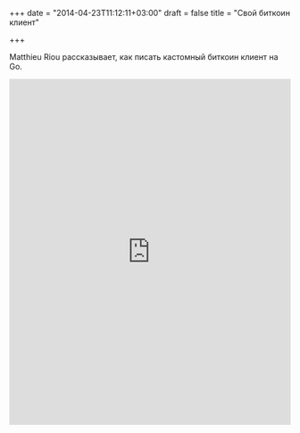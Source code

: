 +++
date = "2014-04-23T11:12:11+03:00"
draft = false
title = "Свой биткоин клиент"

+++

<p>Matthieu Riou рассказывает, как писать кастомный биткоин клиент на Go.</p>
 <iframe width="100%" height="620" src="https://www.youtube.com/embed/lofYCui4W8M" frameborder="0" allowfullscreen></iframe>